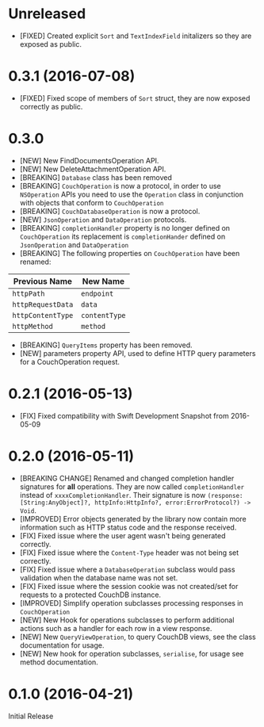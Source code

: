 # Unreleased
- [FIXED] Created explicit `Sort` and `TextIndexField` initalizers so they are exposed as public.

# 0.3.1 (2016-07-08)

- [FIXED] Fixed scope of members of `Sort` struct, they are now exposed
  correctly as public.

# 0.3.0

- [NEW] New FindDocumentsOperation API.
- [NEW] New DeleteAttachmentOperation API.
- [BREAKING] `Database` class has been removed
- [BREAKING] `CouchOperation` is now a protocol, in order to use `NSOperation` APIs
  you need to use the `Operation` class in conjunction with objects that conform
  to `CouchOperation`
- [BREAKING] `CouchDatabaseOperation` is now a protocol.
- [NEW] `JsonOperation` and `DataOperation` protocols.
- [BREAKING] `completionHandler` property is no longer defined on `CouchOperation`
   its replacement is `completionHander` defined on `JsonOperation` and `DataOperation`
- [BREAKING] The following properties on `CouchOperation` have been renamed:

| Previous Name | New Name |
|---------------|---------|
| `httpPath` | `endpoint`|
| `httpRequestData` | `data` |
| `httpContentType` | `contentType`|
|`httpMethod` | `method`|

- [BREAKING] `QueryItems` property has been removed.
- [NEW] parameters property API, used to define HTTP query parameters for a CouchOperation request.


# 0.2.1 (2016-05-13)

- [FIX] Fixed compatibility with Swift Development Snapshot from 2016-05-09

# 0.2.0 (2016-05-11)

- [BREAKING CHANGE] Renamed and changed completion handler signatures for **all**
  operations. They are now called `completionHandler` instead of `xxxxCompletionHandler`.
  Their signature is now `(response:[String:AnyObject]?, httpInfo:HttpInfo?, error:ErrorProtocol?) -> Void`.
- [IMPROVED] Error objects generated by the library now contain more information
  such as HTTP status code and the response received.
- [FIX] Fixed issue where the user agent wasn't being generated correctly.
- [FIX] Fixed issue where the `Content-Type` header was not being set correctly.
- [FIX] Fixed issue where a `DatabaseOperation` subclass would pass validation
   when the database name was not set.
- [FIX] Fixed issue where the session cookie was not created/set for requests to
   a protected CouchDB instance.
- [IMPROVED] Simplify operation subclasses processing responses in `CouchOperation`
- [NEW] New Hook for operations subclasses to perform additional actions such
   as a handler for each row in a view response.
- [NEW] New `QueryViewOperation`, to query CouchDB views, see the class documentation
  for usage.
- [NEW] New hook for operation subclasses, `serialise`, for usage see method documentation.

# 0.1.0 (2016-04-21)

Initial Release
